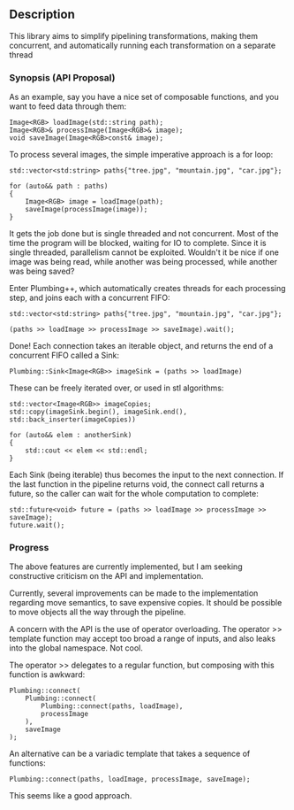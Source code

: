 ## Description

This library aims to simplify pipelining transformations, making them
concurrent, and automatically running each transformation on a separate thread

### Synopsis (API Proposal)

As an example, say you have a nice set of composable functions, and you want to
feed data through them:

    Image<RGB> loadImage(std::string path);
    Image<RGB>& processImage(Image<RGB>& image);
    void saveImage(Image<RGB>const& image);

To process several images, the simple imperative approach is a for loop:

    std::vector<std:string> paths{"tree.jpg", "mountain.jpg", "car.jpg"};

    for (auto&& path : paths)
    {
        Image<RGB> image = loadImage(path);
        saveImage(processImage(image));
    }

It gets the job done but is single threaded and not concurrent. Most of the time
the program will be blocked, waiting for IO to complete. Since it is single
threaded, parallelism cannot be exploited. Wouldn't it be nice if one image was
being read, while another was being processed, while another was being saved?

Enter Plumbing++, which automatically creates threads for each processing step,
and joins each with a concurrent FIFO:

    
    std::vector<std:string> paths{"tree.jpg", "mountain.jpg", "car.jpg"};

    (paths >> loadImage >> processImage >> saveImage).wait();

Done! Each connection takes an iterable object, and returns the end of a
concurrent FIFO called a Sink:

    Plumbing::Sink<Image<RGB>> imageSink = (paths >> loadImage)

These can be freely iterated over, or used in stl algorithms:

    std::vector<Image<RGB>> imageCopies;
    std::copy(imageSink.begin(), imageSink.end(), std::back_inserter(imageCopies))

    for (auto&& elem : anotherSink)
    {
        std::cout << elem << std::endl;
    }

Each Sink (being iterable) thus becomes the input to the next
connection. If the last function in the pipeline returns void, the connect call
returns a future, so the caller can wait for the whole computation to complete:

    std::future<void> future = (paths >> loadImage >> processImage >> saveImage);
    future.wait();

### Progress

The above features are currently implemented, but I am seeking constructive
criticism on the API and implementation.

Currently, several improvements can be made to the implementation regarding move
semantics, to save expensive copies.  It should be possible to move objects all
the way through the pipeline.

A concern with the API is the use of operator overloading. The operator &gt;&gt;
template function may accept too broad a range of inputs, and also leaks into
the global namespace. Not cool.

The operator &gt;&gt; delegates to a regular function, but composing with this
function is awkward:

    Plumbing::connect(
        Plumbing::connect(
            Plumbing::connect(paths, loadImage),
            processImage
        ),
        saveImage
    );

An alternative can be a variadic template that takes a sequence of functions:

    Plumbing::connect(paths, loadImage, processImage, saveImage);

This seems like a good approach.
